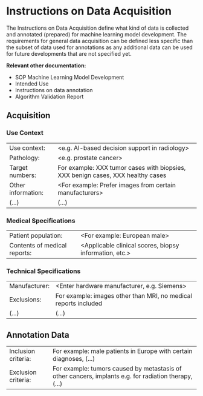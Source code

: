 # Instructions on Data Acquisition

The Instructions on Data Acquisition define what kind of data is collected and annotated (prepared) for
machine learning model development. The requirements for general data acquisition can be defined less
specific than the subset of data used for annotations as any additional data can be used for future
developments that are not specified yet.

**Relevant other documentation:**

* SOP Machine Learning Model Development
* Intended Use
* Instructions on data annotation
* Algorithm Validation Report

## Acquisition

### Use Context

|                    |                                                                                 |
|--------------------|---------------------------------------------------------------------------------|
| Use context:       | \<e.g. AI-based decision support in radiology\>                                 |
| Pathology:         | \<e.g. prostate cancer\>                                                        |
| Target numbers:    | For example: XXX tumor cases with biopsies, XXX benign cases, XXX healthy cases |
| Other information: | \<For example: Prefer images from certain manufacturers\>                       |
| (...)              | (...)                                                                           |

### Medical Specifications

|                              |                                                          |
|------------------------------|----------------------------------------------------------|
| Patient population:          | \<For example: European male\>                           |
| Contents of medical reports: | \<Applicable clinical scores, biopsy information, etc.\> |

### Technical Specifications

|               |                                                                 |
|---------------|-----------------------------------------------------------------|
| Manufacturer: | \<Enter hardware manufacturer, e.g. Siemens\>                   |
| Exclusions:   | For example: images other than MRI, no medical reports included |
| (...)         | (...)                                                           |

## Annotation Data

|                     |                                                                                                       |
|---------------------|-------------------------------------------------------------------------------------------------------|
| Inclusion criteria: | For example: male patients in Europe with certain diagnoses, (...)                                    |
| Exclusion criteria: | For example: tumors caused by metastasis of other cancers, implants e.g. for radiation therapy, (...) |
